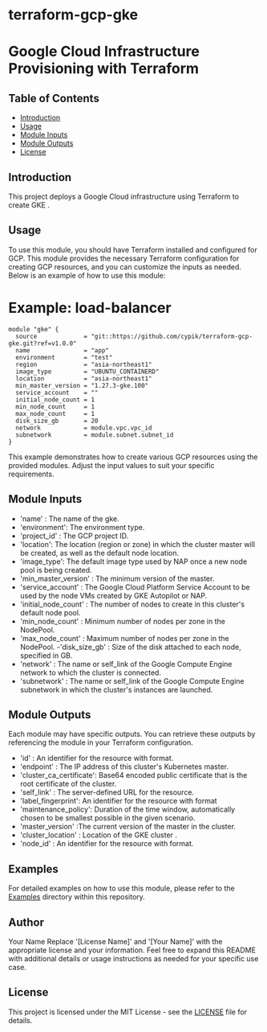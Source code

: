 # terraform-gcp-gke
# Google Cloud Infrastructure Provisioning with Terraform
## Table of Contents

- [Introduction](#introduction)
- [Usage](#usage)
- [Module Inputs](#module-inputs)
- [Module Outputs](#module-outputs)
- [License](#license)

## Introduction
This project deploys a Google Cloud infrastructure using Terraform to create GKE .
## Usage
To use this module, you should have Terraform installed and configured for GCP. This module provides the necessary Terraform configuration for creating GCP resources, and you can customize the inputs as needed. Below is an example of how to use this module:
# Example: load-balancer
```hcl
module "gke" {
  source             = "git::https://github.com/cypik/terraform-gcp-gke.git?ref=v1.0.0"
  name               = "app"
  environment        = "test"
  region             = "asia-northeast1"
  image_type         = "UBUNTU_CONTAINERD"
  location           = "asia-northeast1"
  min_master_version = "1.27.3-gke.100"
  service_account    = ""
  initial_node_count = 1
  min_node_count     = 1
  max_node_count     = 1
  disk_size_gb       = 20
  network            = module.vpc.vpc_id
  subnetwork         = module.subnet.subnet_id
}
```
This example demonstrates how to create various GCP resources using the provided modules. Adjust the input values to suit your specific requirements.

## Module Inputs

- 'name'  : The name of the gke.
- 'environment': The environment type.
- 'project_id' : The GCP project ID.
- 'location': The location (region or zone) in which the cluster master will be created, as well as the default node location.
- 'image_type':  The default image type used by NAP once a new node pool is being created.
- 'min_master_version' : The minimum version of the master.
- 'service_account' : The Google Cloud Platform Service Account to be used by the node VMs created by GKE Autopilot or NAP.
- 'initial_node_count' : The number of nodes to create in this cluster's default node pool.
- 'min_node_count' : Minimum number of nodes per zone in the NodePool.
- 'max_node_count' :  Maximum number of nodes per zone in the NodePool.
-'disk_size_gb' : Size of the disk attached to each node, specified in GB.
- 'network' :  The name or self_link of the Google Compute Engine network to which the cluster is connected.
- 'subnetwork' :  The name or self_link of the Google Compute Engine subnetwork in which the cluster's instances are launched.

## Module Outputs
Each module may have specific outputs. You can retrieve these outputs by referencing the module in your Terraform configuration.

- 'id' : An identifier for the resource with format.
- 'endpoint' : The IP address of this cluster's Kubernetes master.
- 'cluster_ca_certificate': Base64 encoded public certificate that is the root certificate of the cluster.
- 'self_link' : The server-defined URL for the resource.
- 'label_fingerprint': An identifier for the resource with format
- 'maintenance_policy': Duration of the time window, automatically chosen to be smallest possible in the given scenario.
- 'master_version' :The current version of the master in the cluster.
- 'cluster_location' :  Location of the GKE cluster .
- 'node_id' : An identifier for the resource with format.

## Examples
For detailed examples on how to use this module, please refer to the [Examples](https://github.com/cypik/terraform-gcp-gke/tree/master/example) directory within this repository.

## Author
Your Name Replace '[License Name]' and '[Your Name]' with the appropriate license and your information. Feel free to expand this README with additional details or usage instructions as needed for your specific use case.

## License
This project is licensed under the MIT License - see the [LICENSE](https://github.com/cypik/terraform-gcp-gke/blob/master/LICENSE) file for details.
